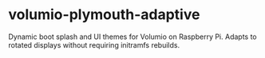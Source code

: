 # volumio-plymouth-adaptive
Dynamic boot splash and UI themes for Volumio on Raspberry Pi. Adapts to rotated displays without requiring initramfs rebuilds.
